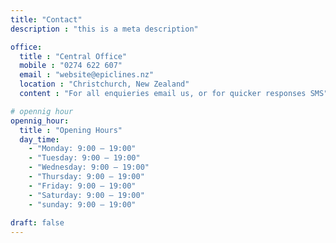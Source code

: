 ```yaml
---
title: "Contact"
description : "this is a meta description"

office:
  title : "Central Office"
  mobile : "0274 622 607"
  email : "website@epiclines.nz"
  location : "Christchurch, New Zealand"
  content : "For all enquieries email us, or for quicker responses SMS"

# opennig hour
opennig_hour:
  title : "Opening Hours"
  day_time:
    - "Monday: 9:00 – 19:00"
    - "Tuesday: 9:00 – 19:00"
    - "Wednesday: 9:00 – 19:00"
    - "Thursday: 9:00 – 19:00"
    - "Friday: 9:00 – 19:00"
    - "Saturday: 9:00 – 19:00"
    - "sunday: 9:00 – 19:00"
    
draft: false
---
```

